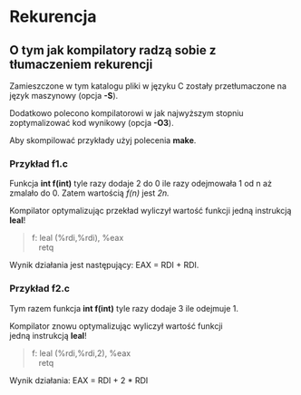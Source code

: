 # Rekurencja
## O tym jak kompilatory radzą sobie z tłumaczeniem rekurencji

Zamieszczone w tym katalogu pliki w języku C zostały przetłumaczone na język maszynowy (opcja **-S**). 

Dodatkowo polecono kompilatorowi w jak najwyższym stopniu zoptymalizować kod wynikowy (opcja **-O3**).

Aby skompilować przykłady użyj polecenia **make**.

### Przykład f1.c

Funkcja **int f(int)** tyle razy dodaje 2 do 0 ile razy odejmowała 1 od n aż zmalało do 0. Zatem wartością *f(n)* jest *2n.*

Kompilator optymalizując przekład wyliczył wartość funkcji jedną instrukcją **leal**!

> f: leal (%rdi,%rdi), %eax<br>
&nbsp;&nbsp;&nbsp;retq

Wynik działania jest następujący: EAX = RDI + RDI.

### Przykład f2.c

Tym razem funkcja **int f(int)** tyle razy dodaje 3 ile odejmuje 1.

Kompilator znowu optymalizując wyliczył wartość funkcji jedną instrukcją **leal**!

> f: leal (%rdi,%rdi,2), %eax<br>
&nbsp;&nbsp;&nbsp;retq

Wynik działania: EAX = RDI + 2 * RDI
